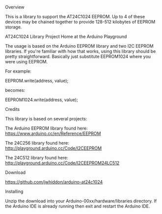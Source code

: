 Overview

This is a library to support the AT24C1024 EEPROM. Up to 4 of these devices may be chained together to provide 128-512 kilobytes of EEPROM storage.

AT24C1024 Library Project Home at the Arduino Playground

The usage is based on the Arduino EEPROM library and two I2C EEPROM libraries. If you're familiar with how that works, using this library should be pretty straightforward. Basically just substitute EEPROM1024 where you were using EEPROM.

For example:

EEPROM.write(address, value);

becomes:

EEPROM1024.write(address, value);

Credits

This library is based on several projects:

The Arduino EEPROM library found here: https://www.arduino.cc/en/Reference/EEPROM

The 24C256 library found here: http://playground.arduino.cc/Code/I2CEEPROM

The 24C512 library found here: http://playground.arduino.cc/Code/I2CEEPROM24LC512

Download

https://github.com/jwhiddon/arduino-at24c1024

Installing

Unzip the download into your Arduino-00xx/hardware/libraries directory. If the Arduino IDE is already running then exit and restart the Arduino IDE.

